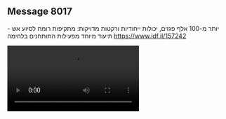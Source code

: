 ## Message 8017

יותר מ-100 אלף פגזים, יכולות ייחודיות ורקטות מדויקות:
מתקיפות רומח לסיוע אש - תיעוד מיוחד מפעילות התותחנים בלחימה
https://www.idf.il/157242

![Video](8017/8017_media.mp4)
